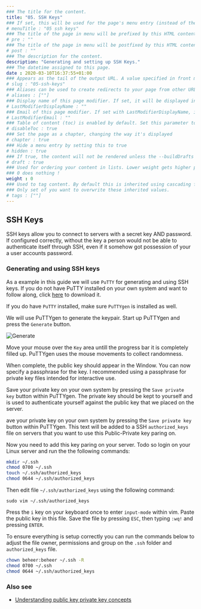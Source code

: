 ```yaml
---
### The title for the content.
title: "05. SSH Keys"
### If set, this will be used for the page's menu entry (instead of the `title` attribute)
# menuTitle : "05 ssh keys"
### The title of the page in menu will be prefixed by this HTML content
# pre : ""
### The title of the page in menu will be postfixed by this HTML content
# post : ""
### The description for the content.
description: "Generating and setting up SSH Keys."
### The datetime assigned to this page.
date : 2020-03-10T16:37:55+01:00
### Appears as the tail of the output URL. A value specified in front matter will override the segment of the URL based on the filename.
# slug : "05-ssh-keys"
### Aliases can be used to create redirects to your page from other URLs.
# aliases : [""]
### Display name of this page modifier. If set, it will be displayed in the footer.
# LastModifierDisplayName : ""
### Email of this page modifier. If set with LastModifierDisplayName, it will be displayed in the footer
# LastModifierEmail : ""
### Table of content (toc) is enabled by default. Set this parameter to true to disable it.
# disableToc : true
### Set the page as a chapter, changing the way it's displayed
# chapter : true
### Hide a menu entry by setting this to true
# hidden : true
### If true, the content will not be rendered unless the --buildDrafts flag is passed to the hugo command.
# draft : true
### Used for ordering your content in lists. Lower weight gets higher precedence. So content with lower weight will come first.
### 0 does nothing !
weight : 0
### Used to tag content. By default this is inherited using cascading from _index.md files
### Only set of you want to overwrite these inherited values.
# tags : [""]
---
```


## SSH Keys

SSH keys allow you to connect to servers with a secret key AND password. If configured correctly, without the key a person would not be able to authenticate itself through SSH, even if it somehow got possession of your a user accounts password.

### Generating and using SSH keys

As a example in this guide we will use `PuTTY` for generating and using SSH keys. If you do not have PuTTY installed on your own system and want to follow along, click [here](https://www.chiark.greenend.org.uk/~sgtatham/putty/) to download it.

If you do have `PuTTY` installed, make sure `PuTTYgen` is installed as well.

We will use PuTTYgen to generate the keypair. Start up PuTTYgen and press the `Generate` button.

![Generate](/img/guides/ubuntu-vps/05-ssh-keys-PuTTYgen.jpg)

Move your mouse over the `Key` area untill the progress bar it is completely filled up. PuTTYgen uses the mouse movements to collect randomness.

When complete, the public key should appear in the Window.  You can now specify a passphrase for the key. I recommended using a passphrase for private key files intended for interactive use.

Save your private key on your own system by pressing the `Save private key` button within PuTTYgen. The private key should be kept to yourself and is used to authenticate yourself against the public key that we placed on the server.

ave your private key on your own system by pressing the `Save private key` button within PuTTYgen. This text will be added to a SSH `authorized_keys` file on servers that you want to use this Public-Private key paring on.

Now you need to add this key paring on your server. Todo so login on your Linux server and run the the following commands:

```bash
mkdir ~/.ssh
chmod 0700 ~/.ssh
touch ~/.ssh/authorized_keys
chmod 0644 ~/.ssh/authorized_keys
```

Then edit file `~/.ssh/authorized_keys` using the following command:

`sudo vim ~/.ssh/authorized_keys`

Press the `i` key on your keyboard once to enter `input-mode` within vim. Paste the public key in this file. Save the file by pressing `ESC`, then typing `:wq!` and pressing `ENTER`.

To ensure everything is setup correctly you can run the commands below to adjust the file owner, permissions and group on the `.ssh` folder and `authorized_keys` file.

```bash
chown beheer:beheer ~/.ssh -R
chmod 0700 ~/.ssh
chmod 0644 ~/.ssh/authorized_keys
```

### Also see

* [Understanding public key private key concepts](http://blakesmith.me/2010/02/08/understanding-public-key-private-key-concepts.html)
